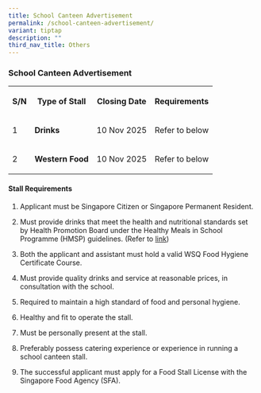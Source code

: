 ```yaml
---
title: School Canteen Advertisement
permalink: /school-canteen-advertisement/
variant: tiptap
description: ""
third_nav_title: Others
---
```

<h3><strong>School Canteen Advertisement</strong></h3>
<table style="minWidth: 100px">
<colgroup>
<col>
<col>
<col>
<col>
</colgroup>
<tbody>
<tr>
<th rowspan="1" colspan="1">
<p>S/N</p>
</th>
<th rowspan="1" colspan="1">
<p>Type of Stall</p>
</th>
<th rowspan="1" colspan="1">
<p>Closing Date</p>
</th>
<th rowspan="1" colspan="1">
<p>Requirements</p>
</th>
</tr>
<tr>
<td rowspan="1" colspan="1">
<p>1</p>
</td>
<td rowspan="1" colspan="1">
<p><strong>Drinks</strong>
</p>
</td>
<td rowspan="1" colspan="1">
<p>10 Nov 2025</p>
</td>
<td rowspan="1" colspan="1">
<p>Refer to below</p>
</td>
</tr>
<tr>
<td rowspan="1" colspan="1">
<p>2</p>
</td>
<td rowspan="1" colspan="1">
<p><strong>Western Food</strong>
</p>
</td>
<td rowspan="1" colspan="1">
<p>10 Nov 2025</p>
</td>
<td rowspan="1" colspan="1">
<p>Refer to below</p>
</td>
</tr>
</tbody>
</table>
<h4><strong>Stall Requirements</strong></h4>
<ol data-tight="true" class="tight">
<li>
<p>Applicant must be Singapore Citizen or Singapore Permanent Resident.</p>
<p></p>
</li>
<li>
<p>Must provide drinks that meet the health and nutritional standards set
by&nbsp;Health Promotion Board under the Healthy Meals in School Programme
(HMSP) guidelines. (Refer to <a href="https://www.hpb.gov.sg/schools/school-programmes/healthy-meals-in-schools-programme" rel="noopener nofollow" target="_blank">link</a>)</p>
<p></p>
</li>
<li>
<p>Both the applicant and assistant must hold a valid WSQ Food Hygiene Certificate
Course.</p>
<p></p>
</li>
<li>
<p>Must provide quality drinks and service at reasonable prices, in consultation
with the school.</p>
<p></p>
</li>
<li>
<p>Required to maintain a high standard of food and personal hygiene.</p>
<p></p>
</li>
<li>
<p>Healthy and fit to operate the stall.</p>
<p></p>
</li>
<li>
<p>Must be personally present at the stall.</p>
<p></p>
</li>
<li>
<p>Preferably possess catering experience or experience in running a school
canteen stall.</p>
<p></p>
</li>
<li>
<p>The successful applicant must apply for a Food Stall License with the
Singapore Food Agency (SFA).</p>
</li>
</ol>
<p></p>
<p></p>
<p></p>